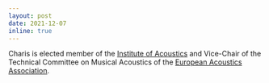 ```yaml
---
layout: post
date: 2021-12-07
inline: true
---
```


Charis is elected member of the [Institute of Acoustics](https://www.ioa.org.uk/) and Vice-Chair of the Technical Committee on Musical Acoustics of the [European Acoustics Association](https://euracoustics.org/). 
